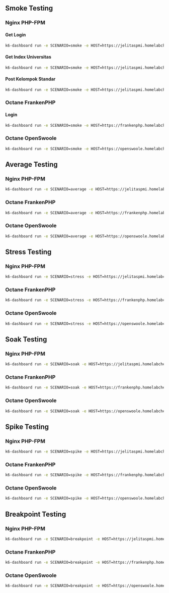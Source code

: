 ## Smoke Testing
### Nginx PHP-FPM
#### Get Login
```bash
k6-dashboard run -e SCENARIO=smoke -e HOST=https://jelitaspmi.homelabchester.my.id --out csv=reports/nginx-phpfpm/csv/smoke-login.csv --out dashboard=export=reports/nginx-phpfpm/html/smoke-login.html scenario/main.ts
```

#### Get Index Universitas
```bash
k6-dashboard run -e SCENARIO=smoke -e HOST=https://jelitaspmi.homelabchester.my.id --out csv=reports/nginx-phpfpm/csv/smoke-index-universitas.csv --out dashboard=export=reports/nginx-phpfpm/html/smoke-index-universitas.html scenario/get-index-universitas.ts
```

#### Post Kelompok Standar
```bash
k6-dashboard run -e SCENARIO=smoke -e HOST=https://jelitaspmi.homelabchester.my.id --out csv=reports/nginx-phpfpm/csv/smoke-post-kelompok-standar.csv --out dashboard=export=reports/nginx-phpfpm/html/smoke-post-kelompok-standar.html scenario/post-kelompok-standar.ts
```

### Octane FrankenPHP
#### Login
```bash
k6-dashboard run -e SCENARIO=smoke -e HOST=https://frankenphp.homelabchester.my.id --out csv=reports/frankenphp/csv/smoke-login.csv --out dashboard=export=reports/frankenphp/html/smoke-login.html scenario/main.ts
```

### Octane OpenSwoole
```bash
k6-dashboard run -e SCENARIO=smoke -e HOST=https://openswoole.homelabchester.my.id --out csv=reports/openswoole/csv/smoke-login.csv --out dashboard=export=reports/openswoole/html/smoke-login.html scenario/main.ts
```

## Average Testing
### Nginx PHP-FPM
```bash
k6-dashboard run -e SCENARIO=average -e HOST=https://jelitaspmi.homelabchester.my.id --out csv=reports/nginx-phpfpm/csv/average-login.csv --out dashboard=export=reports/nginx-phpfpm/html/average-login.html scenario/main.ts
```

### Octane FrankenPHP
```bash
k6-dashboard run -e SCENARIO=average -e HOST=https://frankenphp.homelabchester.my.id --out csv=reports/frankenphp/csv/average-login.csv --out dashboard=export=reports/frankenphp/html/average-login.html scenario/main.ts
```

### Octane OpenSwoole
```bash
k6-dashboard run -e SCENARIO=average -e HOST=https://openswoole.homelabchester.my.id --out csv=reports/openswoole/csv/average-login.csv --out dashboard=export=reports/openswoole/html/average-login.html scenario/main.ts
```

## Stress Testing
### Nginx PHP-FPM
```bash
k6-dashboard run -e SCENARIO=stress -e HOST=https://jelitaspmi.homelabchester.my.id --out csv=reports/nginx-phpfpm/csv/stress-login.csv --out dashboard=export=reports/nginx-phpfpm/html/stress-login.html scenario/main.ts
```

### Octane FrankenPHP
```bash
k6-dashboard run -e SCENARIO=stress -e HOST=https://frankenphp.homelabchester.my.id --out csv=reports/frankenphp/csv/stress-login.csv --out dashboard=export=reports/frankenphp/html/stress-login.html scenario/main.ts
```

### Octane OpenSwoole
```bash
k6-dashboard run -e SCENARIO=stress -e HOST=https://openswoole.homelabchester.my.id --out csv=reports/openswoole/csv/stress-login.csv --out dashboard=export=reports/openswoole/html/stress-login.html scenario/main.ts
```

## Soak Testing
### Nginx PHP-FPM
```bash
k6-dashboard run -e SCENARIO=soak -e HOST=https://jelitaspmi.homelabchester.my.id --out csv=reports/nginx-phpfpm/csv/soak-login.csv --out dashboard=export=reports/nginx-phpfpm/html/soak-login.html scenario/main.ts
```

### Octane FrankenPHP
```bash
k6-dashboard run -e SCENARIO=soak -e HOST=https://frankenphp.homelabchester.my.id --out csv=reports/frankenphp/csv/soak-login.csv --out dashboard=export=reports/frankenphp/html/soak-login.html scenario/main.ts
```

### Octane OpenSwoole
```bash
k6-dashboard run -e SCENARIO=soak -e HOST=https://openswoole.homelabchester.my.id --out csv=reports/openswoole/csv/soak-login.csv --out dashboard=export=reports/openswoole/html/soak-login.html scenario/main.ts
```

## Spike Testing
### Nginx PHP-FPM
```bash
k6-dashboard run -e SCENARIO=spike -e HOST=https://jelitaspmi.homelabchester.my.id --out csv=reports/nginx-phpfpm/csv/spike-login.csv --out dashboard=export=reports/nginx-phpfpm/html/spike-login.html scenario/main.ts
```

### Octane FrankenPHP
```bash
k6-dashboard run -e SCENARIO=spike -e HOST=https://frankenphp.homelabchester.my.id --out csv=reports/frankenphp/csv/spike-login.csv --out dashboard=export=reports/frankenphp/html/spike-login.html scenario/main.ts
```

### Octane OpenSwoole
```bash
k6-dashboard run -e SCENARIO=spike -e HOST=https://openswoole.homelabchester.my.id --out csv=reports/openswoole/csv/spike-login.csv --out dashboard=export=reports/openswoole/html/spike-login.html scenario/main.ts
```

## Breakpoint Testing
### Nginx PHP-FPM
```bash
k6-dashboard run -e SCENARIO=breakpoint -e HOST=https://jelitaspmi.homelabchester.my.id --out csv=reports/nginx-phpfpm/csv/breakpoint-login.csv --out dashboard=export=reports/nginx-phpfpm/html/breakpoint-login.html scenario/main.ts
```

### Octane FrankenPHP
```bash
k6-dashboard run -e SCENARIO=breakpoint -e HOST=https://frankenphp.homelabchester.my.id --out csv=reports/frankenphp/csv/breakpoint-login.csv --out dashboard=export=reports/frankenphp/html/breakpoint-login.html scenario/main.ts
```

### Octane OpenSwoole
```bash
k6-dashboard run -e SCENARIO=breakpoint -e HOST=https://openswoole.homelabchester.my.id --out csv=reports/openswoole/csv/breakpoint-login.csv --out dashboard=export=reports/openswoole/html/breakpoint-login.html scenario/main.ts
```